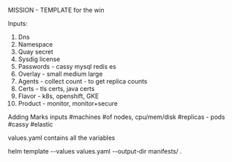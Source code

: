 MISSION - TEMPLATE for the win

Inputs:

1.  Dns
2.  Namespace
3.  Quay secret
4.  Sysdig license
5.  Passwords - cassy mysql redis es
6.  Overlay - small medium large
7.  Agents - collect count - to get replica counts
8.  Certs - tls certs, java certs
9.  Flavor - k8s, openshift, GKE
10. Product - monitor, monitor+secure

Adding Marks inputs
#machines #of nodes, cpu/mem/disk
#replicas - pods #cassy #elastic

values.yaml contains all the variables

helm template --values values.yaml --output-dir manifests/ .

